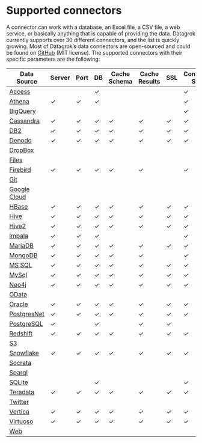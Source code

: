 # Supported connectors

A connector can work with a database, an Excel file, a CSV file, a web service, or basically anything that is capable of providing the data. Datagrok currently supports over 30 different connectors, and the list is quickly growing. Most of Datagrok’s data connectors are open-sourced and could be found on [GitHub](https://github.com/datagrok-ai/public/tree/master/connectors) (MIT license).
The supported connectors with their specific parameters are the following:

| Data Source                                            | Server  | Port    | DB      | Cache Schema | Cache Results | SSL     | Connection String | Login   | Password | Other Parameters                                                             |
|--------------------------------------------------------|---------|---------|---------|--------------|---------------|---------|-------------------|---------|----------|------------------------------------------------------------------------------|
| [Access]( connectors/access.md)            |         |         | &check; |              |               |         | &check;           | &check; | &check;  |                                                                              |
| [Athena]( connectors/athena.md)            | &check; | &check; | &check; |              |               |         | &check;           |         |          | [See the list]( connectors/athena.md)                            |
| [BigQuery]( connectors/bigquery.md)        |         |         |         |              |               |         | &check;           | &check; | &check;  | [See the list]( connectors/bigquery.md#connection-parameters)    |
| [Cassandra]( connectors/cassandra.md)      | &check; | &check; | &check; | &check;      | &check;       | &check; | &check;           | &check; | &check;  |                                                                              |
| [DB2]( connectors/db2.md)                  | &check; | &check; | &check; | &check;      | &check;       | &check; | &check;           | &check; | &check;  |                                                                              |
| [Denodo]( connectors/denodo.md)            | &check; | &check; | &check; | &check;      | &check;       | &check; | &check;           | &check; | &check;  |                                                                              |
| [DropBox]( connectors/dropbox.md)          |         |         |         |              |               |         |                   |         | &check;  | [See the list]( connectors/dropbox.md#connection-parameters)     |
| [Files](../../access/connectors/files.md)              |         |         |         |              |               |         |                   | &check; | &check;  | [See the list]( connectors/files.md#connection-parameters)       |
| [Firebird]( connectors/firebird.md)        | &check; | &check; | &check; | &check;      | &check;       |         | &check;           | &check; | &check;  |                                                                              |
| [Git]( connectors/git.md)                  |         |         |         |              |               |         |                   |         |          | [See the list]( connectors/git.md#connection-parameters)         |
| [Google Cloud]( connectors/googlecloud.md) |         |         |         |              |               |         |                   |         |          | [See the list]( connectors/googlecloud.md#connection-parameters) |
| [HBase]( connectors/hbase.md)              | &check; | &check; | &check; | &check;      | &check;       | &check; | &check;           | &check; | &check;  |                                                                              |
| [Hive]( connectors/hive.md)                | &check; | &check; | &check; | &check;      | &check;       | &check; | &check;           | &check; | &check;  |                                                                              |
| [Hive2]( connectors/hive2.md)              | &check; | &check; | &check; | &check;      | &check;       | &check; | &check;           | &check; | &check;  |                                                                              |
| [Impala]( connectors/impala.md)            | &check; | &check; | &check; |              |               |         | &check;           | &check; | &check;  | [See the list]( connectors/impala.md#connection-parameters)      |
| [MariaDB]( connectors/mariadb.md)          | &check; | &check; | &check; | &check;      | &check;       | &check; | &check;           | &check; | &check;  |                                                                              |
| [MongoDB]( connectors/mongodb.md)          | &check; | &check; | &check; | &check;      | &check;       |         | &check;           | &check; | &check;  |                                                                              |
| [MS SQL]( connectors/mssql.md)             | &check; | &check; | &check; | &check;      | &check;       | &check; | &check;           | &check; | &check;  |                                                                              |
| [MySql]( connectors/mysql.md)              | &check; | &check; | &check; | &check;      | &check;       | &check; | &check;           | &check; | &check;  |                                                                              |
| [Neo4j]( connectors/neo4j.md)              | &check; | &check; | &check; | &check;      | &check;       | &check; | &check;           | &check; | &check;  |                                                                              |
| [OData]( connectors/odata.md)              |         |         |         |              |               |         |                   |         |          | [See the list]( connectors/odata.md#connection-parameters)       |
| [Oracle]( connectors/oracle.md)            | &check; | &check; | &check; | &check;      | &check;       | &check; | &check;           | &check; | &check;  |                                                                              |
| [PostgresNet]( connectors/postgres.md)     | &check; | &check; | &check; | &check;      | &check;       | &check; | &check;           | &check; | &check;  |                                                                              |
| [PostgreSQL]( connectors/postgres.md)      | &check; |         | &check; |              | &check;       | &check; |                   | &check; | &check;  |                                                                              |
| [Redshift]( connectors/redshift.md)        | &check; | &check; | &check; | &check;      | &check;       | &check; | &check;           | &check; | &check;  |                                                                              |
| [S3]( connectors/s3.md)                    |         |         |         |              |               |         |                   |         |          | [See the list]( connectors/s3.md#connection-parameters)          |
| [Snowflake]( connectors/snowflake.md)      | &check; | &check; | &check; | &check;      | &check;       | &check; | &check;           | &check; | &check;  |                                                                              |
| [Socrata]( connectors/socrata.md)          |         |         |         |              |               |         |                   |         |          | [See the list]( connectors/socrata.md#connection-parameters)     |
| [Sparql]( connectors/sparql.md)            |         |         |         |              |               |         |                   |         |          | [See the list]( connectors/sparql.md#connection-parameters)      |
| [SQLite]( connectors/sqlite.md)            |         |         | &check; |              |               |         | &check;           | &check; | &check;  |                                                                              |
| [Teradata]( connectors/teradata.md)        | &check; | &check; | &check; | &check;      | &check;       | &check; | &check;           | &check; | &check;  |                                                                              |
| [Twitter]( connectors/twitter.md)          |         |         |         |              |               |         |                   |         |          | [See the list]( connectors/twitter.md#connection-parameters)     |
| [Vertica]( connectors/vertica.md)          | &check; | &check; | &check; | &check;      | &check;       | &check; | &check;           | &check; | &check;  |                                                                              |
| [Virtuoso]( connectors/virtuoso.md)        | &check; | &check; | &check; | &check;      | &check;       | &check; | &check;           | &check; | &check;  |                                                                              |
| [Web]( connectors/web.md)                  |         |         |         |              |               |         |                   |         |          | [See the list]( connectors/web.md#connection-parameters)         |
